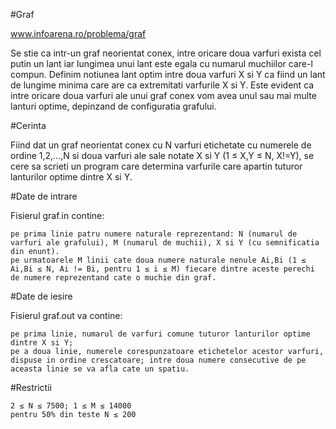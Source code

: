 #Graf

www.infoarena.ro/problema/graf

Se stie ca intr-un graf neorientat conex, intre oricare doua varfuri exista cel putin un lant iar lungimea unui lant este egala cu numarul muchiilor care-l compun. Definim notiunea lant optim intre doua varfuri X si Y ca fiind un lant de lungime minima care are ca extremitati varfurile X si Y. Este evident ca intre oricare doua varfuri ale unui graf conex vom avea unul sau mai multe lanturi optime, depinzand de configuratia grafului.

#Cerinta

Fiind dat un graf neorientat conex cu N varfuri etichetate cu numerele de ordine 1,2,...,N si doua varfuri ale sale notate X si Y (1 ≤ X,Y ≤ N, X!=Y), se cere sa scrieti un program care determina varfurile care apartin tuturor lanturilor optime dintre X si Y.

#Date de intrare

Fisierul graf.in contine:

    pe prima linie patru numere naturale reprezentand: N (numarul de varfuri ale grafului), M (numarul de muchii), X si Y (cu semnificatia din enunt).
    pe urmatoarele M linii cate doua numere naturale nenule Ai,Bi (1 ≤ Ai,Bi ≤ N, Ai != Bi, pentru 1 ≤ i ≤ M) fiecare dintre aceste perechi de numere reprezentand cate o muchie din graf.

#Date de iesire

Fisierul graf.out va contine:

    pe prima linie, numarul de varfuri comune tuturor lanturilor optime dintre X si Y;
    pe a doua linie, numerele corespunzatoare etichetelor acestor varfuri, dispuse in ordine crescatoare; intre doua numere consecutive de pe aceasta linie se va afla cate un spatiu.

#Restrictii


    2 ≤ N ≤ 7500; 1 ≤ M ≤ 14000
    pentru 50% din teste N ≤ 200


